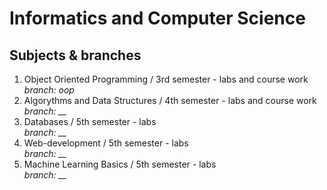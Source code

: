 # Informatics and Computer Science

## Subjects & branches

1. Object Oriented Programming / 3rd semester - labs and course work<br>
   *branch: oop*
2. Algorythms and Data Structures / 4th semester - labs and course work<br>
   *branch: __*
3. Databases / 5th semester - labs<br>
   *branch: __*
4. Web-development / 5th semester - labs<br>
   *branch: __*
5. Machine Learning Basics / 5th semester - labs<br>
    *branch: __*
